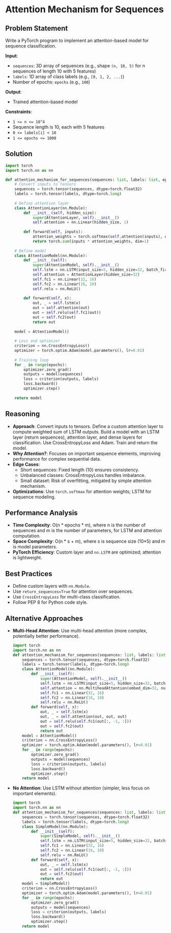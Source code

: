 # Attention Mechanism for Sequences

## Problem Statement
Write a PyTorch program to implement an attention-based model for sequence classification.

**Input**:
- `sequences`: 3D array of sequences (e.g., shape `(n, 10, 5)` for n sequences of length 10 with 5 features)
- `labels`: 1D array of class labels (e.g., `[0, 1, 2, ...]`)
- Number of epochs: `epochs` (e.g., `100`)

**Output**:
- Trained attention-based model

**Constraints**:
- `1 <= n <= 10^4`
- Sequence length is 10, each with 5 features
- `0 <= labels[i] < 10`
- `1 <= epochs <= 1000`

## Solution
```python
import torch
import torch.nn as nn

def attention_mechanism_for_sequences(sequences: list, labels: list, epochs: int) -> nn.Module:
    # Convert inputs to tensors
    sequences = torch.tensor(sequences, dtype=torch.float32)
    labels = torch.tensor(labels, dtype=torch.long)
    
    # Define attention layer
    class AttentionLayer(nn.Module):
        def __init__(self, hidden_size):
            super(AttentionLayer, self).__init__()
            self.attention = nn.Linear(hidden_size, 1)
        
        def forward(self, inputs):
            attention_weights = torch.softmax(self.attention(inputs), dim=1)
            return torch.sum(inputs * attention_weights, dim=1)
    
    # Define model
    class AttentionModel(nn.Module):
        def __init__(self):
            super(AttentionModel, self).__init__()
            self.lstm = nn.LSTM(input_size=5, hidden_size=32, batch_first=True, return_sequences=True)
            self.attention = AttentionLayer(hidden_size=32)
            self.fc1 = nn.Linear(32, 16)
            self.fc2 = nn.Linear(16, 10)
            self.relu = nn.ReLU()
        
        def forward(self, x):
            out, _ = self.lstm(x)
            out = self.attention(out)
            out = self.relu(self.fc1(out))
            out = self.fc2(out)
            return out
    
    model = AttentionModel()
    
    # Loss and optimizer
    criterion = nn.CrossEntropyLoss()
    optimizer = torch.optim.Adam(model.parameters(), lr=0.01)
    
    # Training loop
    for _ in range(epochs):
        optimizer.zero_grad()
        outputs = model(sequences)
        loss = criterion(outputs, labels)
        loss.backward()
        optimizer.step()
    
    return model
```

## Reasoning
- **Approach**: Convert inputs to tensors. Define a custom attention layer to compute weighted sum of LSTM outputs. Build a model with an LSTM layer (return sequences), attention layer, and dense layers for classification. Use CrossEntropyLoss and Adam. Train and return the model.
- **Why Attention?**: Focuses on important sequence elements, improving performance for complex sequential data.
- **Edge Cases**:
  - Short sequences: Fixed length (10) ensures consistency.
  - Unbalanced classes: CrossEntropyLoss handles imbalance.
  - Small dataset: Risk of overfitting, mitigated by simple attention mechanism.
- **Optimizations**: Use `torch.softmax` for attention weights; LSTM for sequence modeling.

## Performance Analysis
- **Time Complexity**: O(n * epochs * m), where n is the number of sequences and m is the number of parameters, for LSTM and attention computation.
- **Space Complexity**: O(n * s + m), where s is sequence size (10*5) and m is model parameters.
- **PyTorch Efficiency**: Custom layer and `nn.LSTM` are optimized; attention is lightweight.

## Best Practices
- Define custom layers with `nn.Module`.
- Use `return_sequences=True` for attention over sequences.
- Use `CrossEntropyLoss` for multi-class classification.
- Follow PEP 8 for Python code style.

## Alternative Approaches
- **Multi-Head Attention**: Use multi-head attention (more complex, potentially better performance).
  ```python
  import torch
  import torch.nn as nn
  def attention_mechanism_for_sequences(sequences: list, labels: list, epochs: int) -> nn.Module:
      sequences = torch.tensor(sequences, dtype=torch.float32)
      labels = torch.tensor(labels, dtype=torch.long)
      class AttentionModel(nn.Module):
          def __init__(self):
              super(AttentionModel, self).__init__()
              self.lstm = nn.LSTM(input_size=5, hidden_size=32, batch_first=True, return_sequences=True)
              self.attention = nn.MultiheadAttention(embed_dim=32, num_heads=2, batch_first=True)
              self.fc1 = nn.Linear(32, 16)
              self.fc2 = nn.Linear(16, 10)
              self.relu = nn.ReLU()
          def forward(self, x):
              out, _ = self.lstm(x)
              out, _ = self.attention(out, out, out)
              out = self.relu(self.fc1(out[:, -1, :]))
              out = self.fc2(out)
              return out
      model = AttentionModel()
      criterion = nn.CrossEntropyLoss()
      optimizer = torch.optim.Adam(model.parameters(), lr=0.01)
      for _ in range(epochs):
          optimizer.zero_grad()
          outputs = model(sequences)
          loss = criterion(outputs, labels)
          loss.backward()
          optimizer.step()
      return model
  ```
- **No Attention**: Use LSTM without attention (simpler, less focus on important elements).
  ```python
  import torch
  import torch.nn as nn
  def attention_mechanism_for_sequences(sequences: list, labels: list, epochs: int) -> nn.Module:
      sequences = torch.tensor(sequences, dtype=torch.float32)
      labels = torch.tensor(labels, dtype=torch.long)
      class SimpleModel(nn.Module):
          def __init__(self):
              super(SimpleModel, self).__init__()
              self.lstm = nn.LSTM(input_size=5, hidden_size=32, batch_first=True)
              self.fc1 = nn.Linear(32, 16)
              self.fc2 = nn.Linear(16, 10)
              self.relu = nn.ReLU()
          def forward(self, x):
              out, _ = self.lstm(x)
              out = self.relu(self.fc1(out[:, -1, :]))
              out = self.fc2(out)
              return out
      model = SimpleModel()
      criterion = nn.CrossEntropyLoss()
      optimizer = torch.optim.Adam(model.parameters(), lr=0.01)
      for _ in range(epochs):
          optimizer.zero_grad()
          outputs = model(sequences)
          loss = criterion(outputs, labels)
          loss.backward()
          optimizer.step()
      return model
  ```